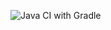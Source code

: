 ![Java CI with Gradle](https://github.com/Artpogorelov/Selinide/actions/workflows/blank.yml/badge.svg)
